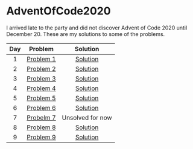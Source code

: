 # AdventOfCode2020

I arrived late to the party and did not discover Advent of Code 2020 until December 20. These are my solutions to some of the problems.

| Day   | Problem   | Solution  |
|:-:|:-:|:-:|
| 1  | [Problem 1](https://adventofcode.com/2020/day/1)  | [Solution](day1/p1.py)  |
| 2  | [Problem 2](https://adventofcode.com/2020/day/2)  | [Solution](day2/day2.py)   |
| 3  | [Problem 3](https://adventofcode.com/2020/day/3)  | [Solution](day3/day3.py) |
| 4  | [Problem 4](https://adventofcode.com/2020/day/4)  | [Solution](day4/day4.py) |
| 5  | [Problem 5](https://adventofcode.com/2020/day/5)  | [Solution](day5/day5.py) |
| 6  | [Problem 6](https://adventofcode.com/2020/day/6)  | [Solution](day6/day6.py) |
| 7  | [Probelm 7](https://adventofcode.com/2020/day/7)  | Unsolved for now |
| 8  | [Problem 8](https://adventofcode.com/2020/day/8)  | [Solution](day8/day8.py) |
| 9  | [Problem 9](https://adventofcode.com/2020/day/9)  | [Solution](day9/day9.py) |